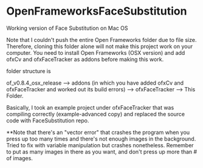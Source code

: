 # OpenFrameworksFaceSubstitution
Working version of Face Substitution on Mac OS 

Note that I couldn't push the entire Open Frameworks folder due to file size. Therefore, cloning this folder alone will not make this project work on your computer. You need to install Open Frameworks (OSX version) and add ofxCv and ofxFaceTracker as addons before making this work. 

folder structure is

of_v0.8.4_osx_release --> addons (in which you have added ofxCv and ofxFaceTracker and worked out its build errors)
--> ofxFaceTracker --> This Folder.

Basically, I took an example project under ofxFaceTracker that was compiling correctly (example-advanced copy) and replaced the source code with FaceSubstitution repo. 

**Note that there's an "vector error" that crashes the program when you press up too many times and there's not enough images in the background. Tried to fix with variable manipulation but crashes nonetheless. Remember to put as many images in there as you want, and don't press up more than # of images. 
